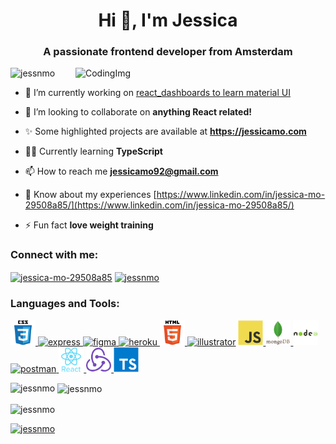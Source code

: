 <h1 align="center">Hi 👋, I'm Jessica</h1>
<h3 align="center">A passionate frontend developer from Amsterdam</h3>
<img align="right" alt="CodingImg" width="400" src="https://i.pinimg.com/originals/5c/8f/08/5c8f08b5fe55e12baae6fc54e46c343a.gif">

<p align="left"> <img src="https://komarev.com/ghpvc/?username=jessnmo&label=Profile%20views&color=0e75b6&style=flat" alt="jessnmo" /> </p>


- 🔭 I’m currently working on [react_dashboards to learn material UI](https://github.com/jessnmo/react_dashboard)

- 👯 I’m looking to collaborate on **anything React related!**

- ✨ Some highlighted projects are available at **https://jessicamo.com**

- 👩‍💻 Currently learning **TypeScript**

- 📫 How to reach me **jessicamo92@gmail.com**

- 📄 Know about my experiences [https://www.linkedin.com/in/jessica-mo-29508a85/](https://www.linkedin.com/in/jessica-mo-29508a85/)

- ⚡ Fun fact **love weight training**

<h3 align="left">Connect with me:</h3>
<p align="left">
<a href="https://linkedin.com/in/jessica-mo-29508a85" target="blank"><img align="center" src="https://raw.githubusercontent.com/rahuldkjain/github-profile-readme-generator/master/src/images/icons/Social/linked-in-alt.svg" alt="jessica-mo-29508a85" height="30" width="40" /></a>
<a href="https://codesandbox.com/jessnmo" target="blank"><img align="center" src="https://raw.githubusercontent.com/rahuldkjain/github-profile-readme-generator/master/src/images/icons/Social/codesandbox.svg" alt="jessnmo" height="30" width="40" /></a>
</p>


<h3 align="left">Languages and Tools:</h3>
<p align="left"> 
  <a href="https://www.w3schools.com/css/" target="_blank" rel="noreferrer"> 
  <img src="https://raw.githubusercontent.com/devicons/devicon/master/icons/css3/css3-original-wordmark.svg" alt="css3" width="40" height="40"/> 
  </a> 
  <a href="https://expressjs.com" target="_blank" rel="noreferrer"> 
    <img src="https://www.edureka.co/blog/wp-content/uploads/2019/07/express-logo.png" alt="express" width="40" height="40"/> 
  </a> 
  <a href="https://www.figma.com/" target="_blank" rel="noreferrer">
    <img src="https://www.vectorlogo.zone/logos/figma/figma-icon.svg" alt="figma" width="40" height="40"/>
  </a> 
  <a href="https://heroku.com" target="_blank" rel="noreferrer"> 
    <img src="https://www.vectorlogo.zone/logos/heroku/heroku-icon.svg" alt="heroku" width="40" height="40"/> 
  </a> 
  <a href="https://www.w3.org/html/" target="_blank" rel="noreferrer"> 
    <img src="https://raw.githubusercontent.com/devicons/devicon/master/icons/html5/html5-original-wordmark.svg" alt="html5" width="40" height="40"/> 
  </a> 
  <a href="https://www.adobe.com/in/products/illustrator.html" target="_blank" rel="noreferrer"> 
    <img src="https://www.vectorlogo.zone/logos/adobe_illustrator/adobe_illustrator-icon.svg" alt="illustrator" width="40" height="40"/></a> 
  <a href="https://developer.mozilla.org/en-US/docs/Web/JavaScript" target="_blank" rel="noreferrer"> 
    <img src="https://raw.githubusercontent.com/devicons/devicon/master/icons/javascript/javascript-original.svg" alt="javascript" width="40" height="40"/> 
  </a> 
  <a href="https://www.mongodb.com/" target="_blank" rel="noreferrer"> 
    <img src="https://raw.githubusercontent.com/devicons/devicon/master/icons/mongodb/mongodb-original-wordmark.svg" alt="mongodb" width="40" height="40"/> 
  </a> 
  <a href="https://nodejs.org" target="_blank" rel="noreferrer"> <img src="https://raw.githubusercontent.com/devicons/devicon/master/icons/nodejs/nodejs-original-wordmark.svg" alt="nodejs" width="40" height="40"/> </a> <a href="https://postman.com" target="_blank" rel="noreferrer"> <img src="https://www.vectorlogo.zone/logos/getpostman/getpostman-icon.svg" alt="postman" width="40" height="40"/> </a> <a href="https://reactjs.org/" target="_blank" rel="noreferrer"> <img src="https://raw.githubusercontent.com/devicons/devicon/master/icons/react/react-original-wordmark.svg" alt="react" width="40" height="40"/> </a> <a href="https://redux.js.org" target="_blank" rel="noreferrer"> <img src="https://raw.githubusercontent.com/devicons/devicon/master/icons/redux/redux-original.svg" alt="redux" width="40" height="40"/> </a> <a href="https://www.typescriptlang.org/" target="_blank" rel="noreferrer"> <img src="https://raw.githubusercontent.com/devicons/devicon/master/icons/typescript/typescript-original.svg" alt="typescript" width="40" height="40"/> </a> </p>

<p><img align="left" src="https://github-readme-stats.vercel.app/api/top-langs?username=jessnmo&show_icons=true&locale=en&layout=compact" alt="jessnmo" /></p>

<p>&nbsp;<img align="center" src="https://github-readme-stats.vercel.app/api?username=jessnmo&show_icons=true&locale=en" alt="jessnmo" /></p>

<p><img align="center" src="https://github-readme-streak-stats.herokuapp.com/?user=jessnmo&" alt="jessnmo" /></p>

<p align="left"> <a href="https://github.com/ryo-ma/github-profile-trophy"><img src="https://github-profile-trophy.vercel.app/?username=jessnmo" alt="jessnmo" /></a> </p>


<!---
jessnmo/jessnmo is a ✨ special ✨ repository because its `README.md` (this file) appears on your GitHub profile.
You can click the Preview link to take a look at your changes.
--->
